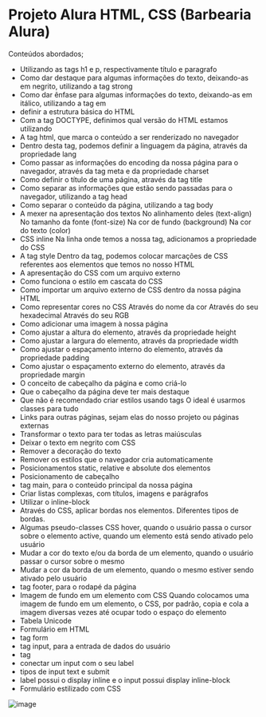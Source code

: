 # Projeto Alura HTML, CSS (Barbearia Alura)

Conteúdos abordados;

- Utilizando as tags h1 e p, respectivamente título e paragrafo
- Como dar destaque para algumas informações do texto, deixando-as em negrito, utilizando a tag strong
- Como dar ênfase para algumas informações do texto, deixando-as em itálico, utilizando a tag em
- definir a estrutura básica do HTML
- Com a tag DOCTYPE, definimos qual versão do HTML estamos utilizando
- A tag html, que marca o conteúdo a ser renderizado no navegador
- Dentro desta tag, podemos definir a linguagem da página, através da propriedade lang
- Como passar as informações do encoding da nossa página para o navegador, através da tag meta e da propriedade charset
- Como definir o título de uma página, através da tag title
- Como separar as informações que estão sendo passadas para o navegador, utilizando a tag head
- Como separar o conteúdo da página, utilizando a tag body
- A mexer na apresentação dos textos
	No alinhamento deles (text-align)
	No tamanho da fonte (font-size)
	Na cor de fundo (background)
	Na cor do texto (color)
- CSS inline
	Na linha onde temos a nossa tag, adicionamos a propriedade do CSS
- A tag style
	Dentro da tag, podemos colocar marcações de CSS referentes aos elementos que temos no nosso HTML
- A apresentação do CSS com um arquivo externo
- Como funciona o estilo em cascata do CSS
- Como importar um arquivo externo de CSS dentro da nossa página HTML
- Como representar cores no CSS
	Através do nome da cor
	Através do seu hexadecimal
	Através do seu RGB
- Como adicionar uma imagem à nossa página
- Como ajustar a altura do elemento, através da propriedade height
- Como ajustar a largura do elemento, através da propriedade width
- Como ajustar o espaçamento interno do elemento, através da propriedade padding
- Como ajustar o espaçamento externo do elemento, através da propriedade margin
- O conceito de cabeçalho da página e como criá-lo
- Que o cabeçalho da página deve ter mais destaque
- Que não é recomendado criar estilos usando tags
	O ideal é usarmos classes para tudo
- Links para outras páginas, sejam elas do nosso projeto ou páginas externas
- Transformar o texto para ter todas as letras maiúsculas
- Deixar o texto em negrito com CSS
- Remover a decoração do texto
- Remover os estilos que o navegador cria automaticamente
- Posicionamentos static, relative e absolute dos elementos
- Posicionamento de cabeçalho
- tag main, para o conteúdo principal da nossa página
- Criar listas complexas, com títulos, imagens e parágrafos
- Utilizar o inline-block
- Através do CSS, aplicar bordas nos elementos.
	Diferentes tipos de bordas.
- Algumas pseudo-classes CSS
	hover, quando o usuário passa o cursor sobre o elemento
	active, quando um elemento está sendo ativado pelo usuário
- Mudar a cor do texto e/ou da borda de um elemento, quando o usuário passar o cursor sobre o mesmo
- Mudar a cor da borda de um elemento, quando o mesmo estiver sendo ativado pelo usuário
- tag footer, para o rodapé da página
- Imagem de fundo em um elemento com CSS
	Quando colocamos uma imagem de fundo em um elemento, o CSS, por padrão, copia e cola a imagem diversas vezes até ocupar todo o espaço do elemento
- Tabela Unicode
- Formulário em HTML
- tag form
- tag input, para a entrada de dados do usuário
- tag <label>
- conectar um input com o seu label
- tipos de input
	text e submit
- label possui o display inline e o input possui display inline-block
- Formulário estilizado com CSS

![image](https://user-images.githubusercontent.com/69656085/211182051-d5249041-2f7d-4d3b-b625-3070283a5b2e.png)
